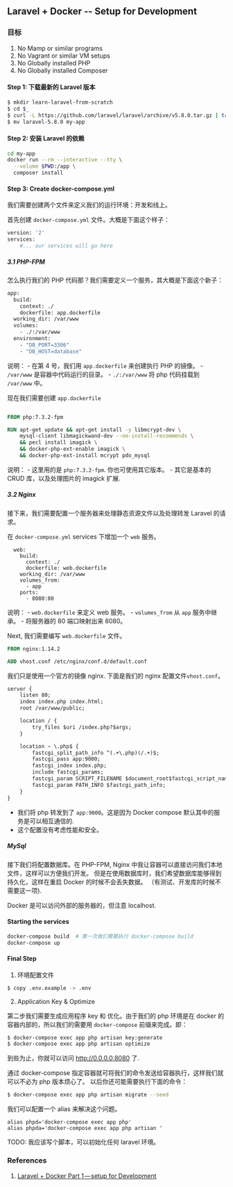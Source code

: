 ## Laravel + Docker -- Setup for Development

### 目标
1. No Mamp or similar programs
2. No Vagrant or similar VM setups
3. No Globally installed PHP
4. No Globally installed Composer

#### Step 1: 下载最新的 Laravel 版本
```bash
$ mkdir learn-laravel-from-scratch
$ cd $_
$ curl -L https://github.com/laravel/laravel/archive/v5.8.0.tar.gz | tar xz
$ mv laravel-5.8.0 my-app
```

#### Step 2: 安装 Laravel 的依赖
```bash
cd my-app
docker run --rm --interactive --tty \
  --volume $PWD:/app \
  composer install
```

#### Step 3: Create docker-compose.yml
我们需要创建两个文件来定义我们的运行环境：开发和线上。

首先创建 `docker-compose.yml` 文件。大概是下面这个样子：

```dockerfile
version: '2'
services:
    #... our services will go here
```

##### 3.1 PHP-FPM
怎么执行我们的 PHP 代码那？我们需要定义一个服务，其大概是下面这个新子：

```dockerfile
app:
  build:
    context: ./
    dockerfile: app.dockerfile
  working_dir: /var/www
  volumes:
    - ./:/var/www
  environment:
    - "DB_PORT=3306"
    - "DB_HOST=database"
```
说明：
    - 在第 4 号，我们用 `app.dockerfile` 来创建执行 PHP 的镜像。
    - `/var/www` 是容器中代码运行的目录。
    - `./:/var/www` 将 php 代码挂载到 `/var/www` 中。

现在我们需要创建 `app.dockerfile`

```dockerfile

FROM php:7.3.2-fpm

RUN apt-get update && apt-get install -y libmcrypt-dev \
    mysql-client libmagickwand-dev --no-install-recommends \
    && pecl install imagick \
    && docker-php-ext-enable imagick \
    && docker-php-ext-install mcrypt pdo_mysql
```
说明：
    - 这里用的是 `php:7.3.2-fpm`. 你也可使用其它版本。
    - 其它是基本的 CRUD 库，以及处理图片的 imagick 扩展.

##### 3.2 Nginx

接下来，我们需要配置一个服务器来处理静态资源文件以及处理转发 Laravel 的请求。

在 `docker-compose.yml` services 下增加一个 `web` 服务。

```
  web:
    build:
      context: ./
      dockerfile: web.dockerfile
    working_dir: /var/www
    volumes_from:
      - app
    ports:
      - 8080:80
```
说明：
    - `web.dockerfile` 来定义 web 服务。
    - `volumes_from` 从 `app` 服务中继承。
    - 将服务器的 80 端口映射出来 8080。

Next, 我们需要编写 `web.dockerfile` 文件。

```dockerfile
FROM nginx:1.14.2

ADD vhost.conf /etc/nginx/conf.d/default.conf
```

我们只是使用一个官方的镜像 nginx. 下面是我们的 nginx 配置文件`vhost.conf`。

```dockerfile
server {
    listen 80;
    index index.php index.html;
    root /var/www/public;

    location / {
        try_files $uri /index.php?$args;
    }

    location ~ \.php$ {
        fastcgi_split_path_info ^(.+\.php)(/.+)$;
        fastcgi_pass app:9000;
        fastcgi_index index.php;
        include fastcgi_params;
        fastcgi_param SCRIPT_FILENAME $document_root$fastcgi_script_name;
        fastcgi_param PATH_INFO $fastcgi_path_info;
    }
}
```
- 我们将 php 转发到了 `app:9000`。这是因为 Docker compose 默认其中的服务是可以相互通信的.
- 这个配置没有考虑性能和安全。

##### MySql
接下我们将配置数据库。在 PHP-FPM, Nginx 中我让容器可以直接访问我们本地文件，这样可以方便我们开发。
但是在使用数据库时，我们希望数据库能够得到持久化，这样在重启 Docker 的时候不会丢失数据。
（有测试、开发库的时候不需要这一项).

Docker 是可以访问外部的服务器的，但注意 localhost.

#### Starting the services


```bash
docker-compose build  # 第一次我们需要执行 docker-compose build
docker-compose up
```

#### Final Step

1. 环境配置文件

```bash
$ copy .env.example -> .env
```

2. Application Key & Optimize

第二步我们需要生成应用程序 key 和 优化。由于我们的 php 环境是在 docker 的容器内部的，所以我们的需要用 `docker-compose` 前缀来完成。即：

```bash
$ docker-compose exec app php artisan key:generate
$ docker-compose exec app php artisan optimize
```
到些为止，你就可以访问 http://0.0.0.0:8080 了.

通过 docker-compose 指定容器就可将我们的命令发送给容器执行，这样我们就可以不必为 php 版本烦心了。
以后你还可能需要执行下面的命令：
```bash
$ docker-compose exec app php artisan migrate --seed
```

我们可以配置一个 alias 来解决这个问题。

```
alias phpd='docker-compose exec app php'
alias phpda='docker-compose exec app php artisan '
```

TODO:
    我应该写个脚本，可以初始化任何 laravel 环境。

### References
1. [Laravel + Docker Part 1 — setup for Development](https://medium.com/@shakyShane/laravel-docker-part-1-setup-for-development-e3daaefaf3c)
```
